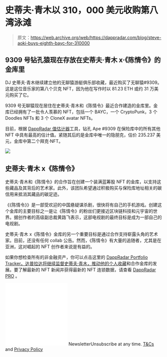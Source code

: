 # 史蒂夫·青木以 310，000 美元收购第八湾泳滩

> 原文：<https://web.archive.org/web/https://dappradar.com/blog/steve-aoki-buys-eighth-bayc-for-310000>

## 9309 号钻孔猿现在存放在史蒂夫·青木 x·《陈情令》的金库里

DJ 史蒂夫·青木继续建立他的无聊猿游艇俱乐部收藏，最近购买了无聊猿#9309。这是这位音乐家的第八个贝克 NFT，因为他在写作时以 81.23 ETH 或约 31 万美元购买了它。

9309 号无聊猿现在居住在史蒂夫·青木和《陈情令》最近合作建造的金库里。金库已经拥有了一批令人羡慕的 NFT，包括一个 BAYC，一个 CryptoPunk，3 个 Doodles NFTs 和 3 个 CloneX avatar NFTs。

目前，根据 [DappRadar 值估计器](https://web.archive.org/web/20221201203236/https://dappradar.com/hub/nft-value-estimator)工具，钻孔 Ape #9309 在保险库中的所有其他 NFT 中具有最高的估计值。紧随其后的是金库中唯一的隐朋克，估价 235.237 美元，金库中第二个拜克·NFT。

![](img/65f014a50d34edbe917f2930a6277358.png)

## 史蒂夫·青木 x《陈情令》

史蒂夫·青木和《陈情令》的合作旨在创建一个装满蓝筹股 NFT 的金库，以支持这些藏品及其背后的艺术家。此外，该团队希望通过积极购买与保险库地址相关的碳信用来抵消其藏品的碳足迹。

《《陈情令》》是一部受欢迎的中国悬疑谋杀剧，很快将有自己的手机游戏。创建这个金库的主要目标之一是让《陈情令》的粉丝们更接近区块链科技和元宇宙的世界。据创作者的高级副总裁黄路飞表示，这部电视剧的最终目标是成为一部自己的电视剧。

史蒂夫·青木 x《陈情令》金库的另一个重要目标是通过合作支持崭露头角的艺术家。目前，还没有任何 collab 公告。然而，《陈情令》有大量的追随者，尤其是在亚洲，这对崛起的 NFT 创作者来说是有益的。

如果你想检查所有的非金融资产，你可以点击这里的 [DappRadar Portfolio Tracker。达普拉达将继续监督史蒂夫·青木，推动他的](https://web.archive.org/web/20221201203236/https://dappradar.com/hub/wallet/eth/0x049ae3487543dcd0d3ce5329d713e3a8e6aa1f20/nfts)[个人收藏](https://web.archive.org/web/20221201203236/https://dappradar.com/hub/wallet/eth/0xe4bbcbff51e61d0d95fcc5016609ac8354b177c4)和合作金库的发展。要了解最新的 NFT 新闻并获得最新的 NFT 连锁数据，请查看 [DappRadar PRO](https://web.archive.org/web/20221201203236/https://dappradar.com/token/pro) 。

![](img/6d5a4a2d609c56e1a5771717e54ba759.png) NewsletterUnsubscribe at any time. [T&Cs](https://web.archive.org/web/20221201203236/https://dappradar.com/terms) and [Privacy Policy](https://web.archive.org/web/20221201203236/https://dappradar.com/privacy-policy)